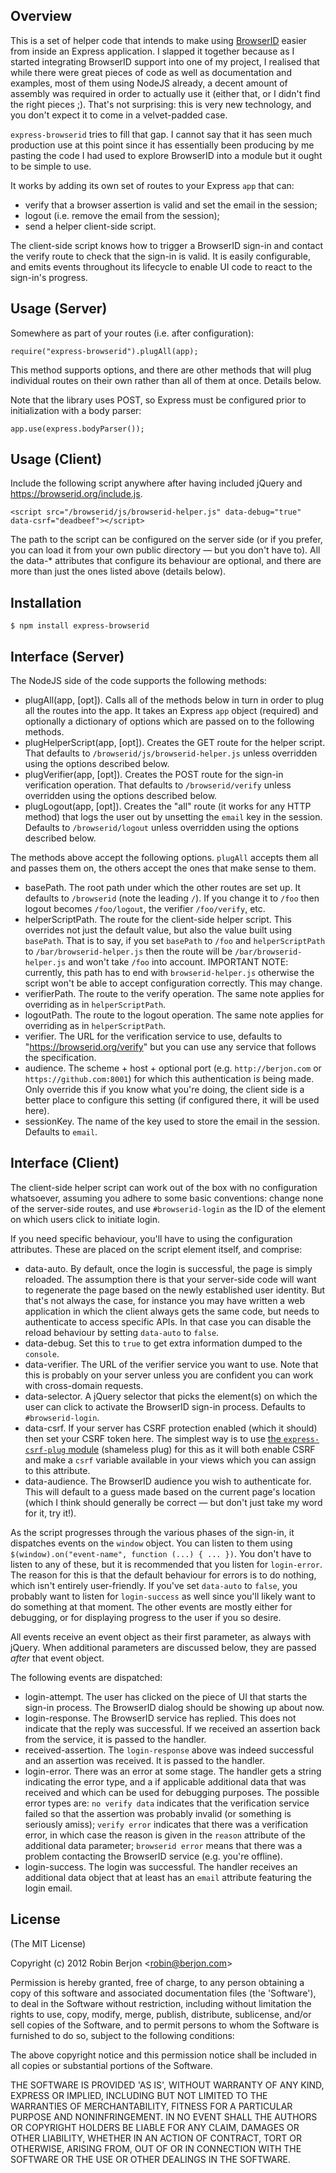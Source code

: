 
## Overview

This is a set of helper code that intends to make using [BrowserID](https://browserid.org/) easier
from inside an Express application. I slapped it together because as I started integrating BrowserID
support into one of my project, I realised that while there were great pieces of code as well as
documentation and examples, most of them using NodeJS already, a decent amount of assembly was
required in order to actually use it (either that, or I didn't find the right pieces ;). That's
not surprising: this is very new technology, and you don't expect it to come in a velvet-padded
case.

`express-browserid` tries to fill that gap. I cannot say that it has seen much production use at this
point since it has essentially been producing by me pasting the code I had used to explore
BrowserID into a module but it ought to be simple to use.

It works by adding its own set of routes to your Express `app` that can:

* verify that a browser assertion is valid and set the email in the session;
* logout (i.e. remove the email from the session);
* send a helper client-side script.

The client-side script knows how to trigger a BrowserID sign-in and contact the verify route
to check that the sign-in is valid. It is easily configurable, and emits events throughout its
lifecycle to enable UI code to react to the sign-in's progress.

## Usage (Server)

Somewhere as part of your routes (i.e. after configuration):

    require("express-browserid").plugAll(app);

This method supports options, and there are other methods that will plug individual routes on their
own rather than all of them at once. Details below.

Note that the library uses POST, so Express must be configured prior to initialization with a body
parser:

    app.use(express.bodyParser());

## Usage (Client)

Include the following script anywhere after having included jQuery and 
https://browserid.org/include.js.

    <script src="/browserid/js/browserid-helper.js" data-debug="true" data-csrf="deadbeef"></script>

The path to the script can be configured on the server side (or if you prefer, you can load it from your
own public directory — but you don't have to). All the data-* attributes that configure its behaviour are 
optional, and there are more than just the ones listed above (details below).

## Installation

    $ npm install express-browserid

## Interface (Server)

The NodeJS side of the code supports the following methods:

* plugAll(app, [opt]). Calls all of the methods below in turn in order to plug all the routes into the app.
  It takes an Express `app` object (required) and optionally a dictionary of options which are passed on to
  the following methods.
* plugHelperScript(app, [opt]). Creates the GET route for the helper script. That defaults to
  `/browserid/js/browserid-helper.js` unless overridden using the options described below.
* plugVerifier(app, [opt]). Creates the POST route for the sign-in verification operation. That defaults to
  `/browserid/verify` unless overridden using the options described below.
* plugLogout(app, [opt]). Creates the "all" route (it works for any HTTP method) that logs the user out by
  unsetting the `email` key in the session. Defaults to `/browserid/logout` unless overridden using the options
  described below.

The methods above accept the following options. `plugAll` accepts them all and passes them on, the others accept
the ones that make sense to them.

* basePath. The root path under which the other routes are set up. It defaults to `/browserid` (note the leading
 `/`). If you change it to `/foo` then logout becomes `/foo/logout`, the verifier `/foo/verify`, etc.
* helperScriptPath. The route for the client-side helper script. This overrides not just the default value, but
  also the value built using `basePath`. That is to say, if you set `basePath` to `/foo` and `helperScriptPath`
  to `/bar/browserid-helper.js` then the route will be `/bar/browserid-helper.js` and won't take `/foo` into 
  account. IMPORTANT NOTE: currently, this path has to end with `browserid-helper.js` otherwise the script won't
  be able to accept configuration correctly. This may change.
* verifierPath. The route to the verify operation. The same note applies for overriding as in `helperScriptPath`.
* logoutPath. The route to the logout operation. The same note applies for overriding as in `helperScriptPath`.
* verifier. The URL for the verification service to use, defaults to "https://browserid.org/verify" but you can
  use any service that follows the specification.
* audience. The scheme + host + optional port (e.g. `http://berjon.com` or `https://github.com:8001`) for which
  this authentication is being made. Only override this if you know what you're doing, the client side is a better
  place to configure this setting (if configured there, it will be used here).
* sessionKey. The name of the key used to store the email in the session. Defaults to `email`.

## Interface (Client)

The client-side helper script can work out of the box with no configuration whatsoever, assuming you adhere to some
basic conventions: change none of the server-side routes, and use `#browserid-login` as the ID of the element on
which users click to initiate login.

If you need specific behaviour, you'll have to using the configuration attributes. These are placed on the script
element itself, and comprise:

* data-auto. By default, once the login is successful, the page is simply reloaded. The assumption there is that your
  server-side code will want to regenerate the page based on the newly established user identity. But that's not always
  the case, for instance you may have written a web application in which the client always gets the same code, but needs
  to authenticate to access specific APIs. In that case you can disable the reload behaviour by setting `data-auto`
  to `false`.
* data-debug. Set this to `true` to get extra information dumped to the `console`.
* data-verifier. The URL of the verifier service you want to use. Note that this is probably on your server unless you
  are confident you can work with cross-domain requests.
* data-selector. A jQuery selector that picks the element(s) on which the user can click to activate the BrowserID
  sign-in process. Defaults to `#browserid-login`.
* data-csrf. If your server has CSRF protection enabled (which it should) then set your CSRF token here. The simplest
  way is to use [the `express-csrf-plug` module](https://github.com/darobin/express-csrf) (shameless plug) for this
  as it will both enable CSRF and make a `csrf` variable available in your views which you can assign to this attribute.
* data-audience. The BrowserID audience you wish to authenticate for. This will default to a guess made based on the
  current page's location (which I think should generally be correct — but don't just take my word for it, try it!).

As the script progresses through the various phases of the sign-in, it dispatches events on the `window` object. You can
listen to them using `$(window).on("event-name", function (...) { ... })`. You don't have to listen to any of these,
but it is recommended that you listen for `login-error`. The reason for this is that the default behaviour for errors is
to do nothing, which isn't entirely user-friendly. If you've set `data-auto` to `false`, you probably want to listen for
`login-success` as well since you'll likely want to do something at that moment. The other events are mostly either for
debugging, or for displaying progress to the user if you so desire.

All events receive an event object as their first parameter, as always with jQuery. When additional parameters 
are discussed below, they are passed *after* that event object.

The following events are dispatched:

* login-attempt. The user has clicked on the piece of UI that starts the sign-in process. The BrowserID dialog
  should be showing up about now.
* login-response. The BrowserID service has replied. This does not indicate that the reply was successful. If
  we received an assertion back from the service, it is passed to the handler.
* received-assertion. The `login-response` above was indeed successful and an assertion was received. It is passed
  to the handler.
* login-error. There was an error at some stage. The handler gets a string indicating the error type, and a 
  if applicable additional data that was received and which can be used for debugging purposes. The possible error
  types are: `no verify data` indicates that the verification service failed so that the assertion was probably
  invalid (or something is seriously amiss); `verify error` indicates that there was a verification error, in
  which case the reason is given in the `reason` attribute of the additional data parameter; `browserid error`
  means that there was a problem contacting the BrowserID service (e.g. you're offline).
* login-success. The login was successful. The handler receives an additional data object that at least has
  an `email` attribute featuring the login email.

## License 

(The MIT License)

Copyright (c) 2012 Robin Berjon &lt;robin@berjon.com&gt;

Permission is hereby granted, free of charge, to any person obtaining
a copy of this software and associated documentation files (the
'Software'), to deal in the Software without restriction, including
without limitation the rights to use, copy, modify, merge, publish,
distribute, sublicense, and/or sell copies of the Software, and to
permit persons to whom the Software is furnished to do so, subject to
the following conditions:

The above copyright notice and this permission notice shall be
included in all copies or substantial portions of the Software.

THE SOFTWARE IS PROVIDED 'AS IS', WITHOUT WARRANTY OF ANY KIND,
EXPRESS OR IMPLIED, INCLUDING BUT NOT LIMITED TO THE WARRANTIES OF
MERCHANTABILITY, FITNESS FOR A PARTICULAR PURPOSE AND NONINFRINGEMENT.
IN NO EVENT SHALL THE AUTHORS OR COPYRIGHT HOLDERS BE LIABLE FOR ANY
CLAIM, DAMAGES OR OTHER LIABILITY, WHETHER IN AN ACTION OF CONTRACT,
TORT OR OTHERWISE, ARISING FROM, OUT OF OR IN CONNECTION WITH THE
SOFTWARE OR THE USE OR OTHER DEALINGS IN THE SOFTWARE.
